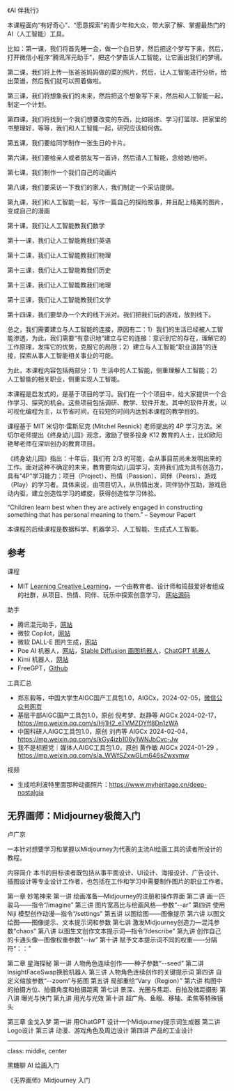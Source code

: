 《AI 伴我行》

本课程面向“有好奇心”、“愿意探索”的青少年和大众，带大家了解、掌握最热门的 AI（人工智能）工具。

比如：第一课，我们将首先睡一会，做一个白日梦，然后把这个梦写下来，然后，打开微信小程序“腾讯浑元助手”，把这个梦告诉人工智能，让它画出我们的梦境。

第二课，我们将上传一张爸爸妈妈做的菜的照片，然后，让人工智能进行分析，给出菜谱，然后我们就可以照着做啦。

第三课，我们将想象我们的未来，然后把这个想象写下来，然后和人工智能一起，制定一个计划。

第四课，我们将找到一个我们想要改变的东西，比如锻炼、学习打篮球、把家里的书整理好，等等，我们和人工智能一起，研究应该如何做。

第五课，我们要给同学制作一张生日的卡片。

第六课，我们要给亲人或者朋友写一首诗，然后请人工智能，念给她/他听。

第七课，我们制作一个我们自己的动画片

第八课，我们要采访一下我们的家人，我们制定一个采访提纲。

第九课，我们和人工智能一起，写作一篇自己的探险故事，并且配上精美的图片，变成自己的漫画

第十课，我们让人工智能教我们数学

第十一课，我们让人工智能教我们英语

第十二课，我们让人工智能教我们物理

第十三课，我们让人工智能教我们历史

第十三课，我们让人工智能教我们地理

第十三课，我们让人工智能教我们文学

第十四课，我们要举办一个大的线下派对。我们把我们玩的游戏，放到线下。

总之，我们需要建立与人工智能的连接，原因有二：1）我们的生活已经被人工智能渗透，为此，我们需要“有意识地”建立与它的连接：意识到它的存在，理解它的工作原理，发挥它的优势，克服它的局限；2）建立与人工智能“职业道路”的连接，探索从事人工智能相关事业的可能。

为此，本课程内容包括两部分：1）生活中的人工智能，侧重理解人工智能；2）人工智能的相关职业，侧重实现人工智能。

本课程是启发式的，是基于项目的学习。我们在一个个项目中，给大家提供一个合作学习、探究的机会。这些项目包括调研、教学、软件开发。其中的软件开发，以可视化编程为主，以节省时间，在较短的时间内达到本课程的教学目的。

课程基于 MIT 米切尔·雷斯尼克 (Mitchel Resnick) 老师提出的 4P 学习方法。米切尔老师提出《终身幼儿园》观念，激励了很多投身 K12 教育的人士，比如欧阳艳琴老师在深圳创办的教育项目。

《终身幼儿园》指出：十年后，我们有 2/3 的可能，会从事目前尚未发明出来的工作。面对这种不确定的未来，教育要向幼儿园学习，支持我们成为具有创造力，具有“4P”学习能力：项目（Project）、热情（Passion）、同伴（Peers）、游戏（Play）的学习者。具体来说，由项目切入，从热情出发，同伴协作互助，游戏启动内驱，建立创造性学习的螺旋，获得创造性学习体验。

“Children learn best when they are actively engaged in constructing something that has personal meaning to them.”
	        – Seymour Papert

本课程的后续课程是数据科学、机器学习、人工智能、生成式人工智能。

## 参考

课程
- MIT [Learning Creative Learning](https://lcl.media.mit.edu/)，一个由教育者、设计师和捣鼓爱好者组成的社群，从项目、热情、同伴、玩乐中探索创意学习， [网站源码](https://github.com/mitmedialab/lcl)

助手
- 腾讯混元助手，[网站](https://hunyuan.tencent.com/bot/chat)
- 微软 Copilot，[网站](https://copilot.microsoft.com/)
- 微软 DALL-E 图片生成，[网站](https://designer.microsoft.com/image-creator)
- Poe AI 机器人，[网站](https://poe.com/)，[Stable Diffusion 画图机器人](https://poe.com/StableDiffusionXL)，[ChatGPT 机器人](https://poe.com/ChatGPT)
- Kimi 机器人，[网站](https://kimi.moonshot.cn/)
- FreeGPT，[Github](https://github.com/xx025/carrot)

工具汇总
- 郑东毅等，中国大学生AIGC国产工具包1.0，AIGCx，2024-02-05，[微信公众号网页](https://mp.weixin.qq.com/s/2NX0wSK4D0br_UdBf5ZdzA)
- 基层干部AIGC国产工具包1.0，原创 倪考梦、赵静等 AIGCx 2024-02-17，https://mp.weixin.qq.com/s/Hj1H2_eTVMZDYff8Dn1zWA
- 中国科研人AIGC工具包1.0，原创 刘冉等 AIGCx 2024-02-04，https://mp.weixin.qq.com/s/kGy4izb106y1WNJbCvc-Jw
- 我不是标题党｜媒体人AIGC工具包1.0，原创 黄作敏 AIGCx 2024-01-29 ，https://mp.weixin.qq.com/s/a_WWfSZxwGLm646sZwxvmw

视频
- 生成哈利波特里面那种动画照片：https://www.myheritage.cn/deep-nostalgia

## 无界画师：Midjourney极简入门
卢广京

一本针对想要学习和掌握以Midjourney为代表的主流AI绘画工具的读者所设计的教程。

内容简介
本书的目标读者既包括从事平面设计、UI设计、海报设计、广告设计、插图设计等专业设计工作者，也包括在工作和学习中需要制作图片的职业工作者。

第一章 妙笔神来
第一讲 绘画准备—Midjourney的注册和操作界面
第二讲 画一匹骏马——指令“/imagine”
第三讲 图片宽高比与绘画风格—参数“--ar”
第四讲 使用Niji 模型创作动漫—指令“/settings”
第五讲 以图绘图——图像提示
第六讲 以图文绘图——图像提示、文本提示词和参数
第七讲 激发Midjourney创造力—混沌参数“chaos”
第八讲 以图生文创作文本提示词—指令“/describe”
第九讲 创作自己的卡通头像—图像权重参数“--iw”
第十讲 赋予文本提示词不同的权重——分隔符“：：”

第二章 星海探秘
第一讲 人物角色连续创作——种子参数“--seed”
第二讲 InsightFaceSwap换脸机器人
第三讲 人物角色连续创作的关键提示词
第四讲 自定义缩放参数“--zoom”与拓图
第五讲 局部重绘“Vary（Region）”
第六讲 构图中的拍摄方位、拍摄角度和拍摄距离
第七讲 景深、光圈与焦距、自拍及微距摄影
第八讲 曝光与快门
第九讲 用光与光效
第十讲 超广角、鱼眼、移轴、柔焦等特殊镜头

第三章 金戈入梦
第一讲 用ChatGPT 设计一个Midjourney提示词生成器
第二讲 Logo设计
第三讲 动漫、游戏角色及周边设计
第四讲 产品的工业设计

---
class: middle, center

黑糖聊 AI 绘画入门

《无界画师》Midjourney 入门

